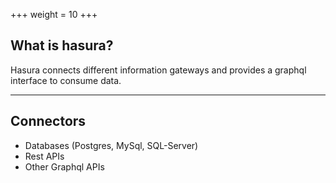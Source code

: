 +++
weight = 10
+++

## What is hasura?

Hasura connects different information gateways and provides a graphql interface to consume data.

---

## Connectors

- Databases (Postgres, MySql, SQL-Server)
- Rest APIs
- Other Graphql APIs

